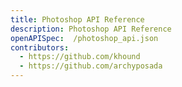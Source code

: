 ```yaml
---
title: Photoshop API Reference
description: Photoshop API Reference
openAPISpec:  /photoshop_api.json
contributors:
  - https://github.com/khound
  - https://github.com/archyposada
---
```


<RedoclyAPIBlock src="/photoshop_api.json" scrollYOffset={64} generateCodeSamples="languages: [{lang: 'curl'}]" />
